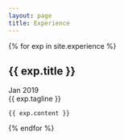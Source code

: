 ```yaml
---
layout: page
title: Experience
---
```



<div class="experience">
  {% for exp in site.experience %}
  <div class="exp post">
      <span id="textbox">
        <h2 class="exp-title post-title alignleft">
            {{ exp.title }}
        </h2>
        <div class="alignright">Jan 2019</div>
      </span>
      <span style="clear: both;" class="exp-tagline post-date">
        {{ exp.tagline }}
      </span>
      
       
    {{ exp.content }}


  </div>
  {% endfor %}
</div>

<!--
<div class="experience">
  {% for exp in site.experience %}
  <div class="exp post">
    <div id="textbox">
        <h2 class="exp-title post-title alignleft">
            {{ exp.title }}
        </h2>
        <h5 class="alignright">Jan 2019</h5>h5>
    </div>
    <span class="project-tagline post-date">
        {{ project.tagline }}
    </span>

    {{ project.content }}


  </div>
  {% endfor %}
</div>
-->
